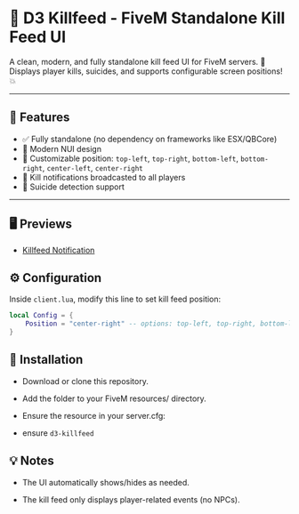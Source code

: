 # 🔫 D3 Killfeed - FiveM Standalone Kill Feed UI

A clean, modern, and fully standalone kill feed UI for FiveM servers. 🎯  
Displays player kills, suicides, and supports configurable screen positions! 💥

---

## 🧰 Features

- ✅ Fully standalone (no dependency on frameworks like ESX/QBCore)
- 🎨 Modern NUI design
- 📌 Customizable position: `top-left`, `top-right`, `bottom-left`, `bottom-right`, `center-left`, `center-right`
- 💬 Kill notifications broadcasted to all players
- 🔫 Suicide detection support

---


## 🖥️ Previews

 - [Killfeed Notification](https://imgur.com/a/UKjZUve)


## ⚙️ Configuration

Inside `client.lua`, modify this line to set kill feed position:

```lua
local Config = {
    Position = "center-right" -- options: top-left, top-right, bottom-left, bottom-right, center-left, center-right
}
```


## 🚀 Installation
 - Download or clone this repository.

 - Add the folder to your FiveM resources/ directory.

 - Ensure the resource in your server.cfg:

 - ensure `d3-killfeed`



## 💡 Notes
 - The UI automatically shows/hides as needed.

 - The kill feed only displays player-related events (no NPCs).

